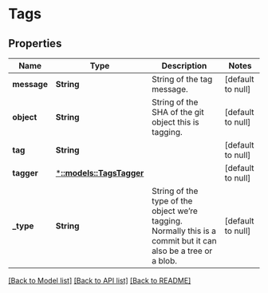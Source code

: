 # Tags

## Properties
Name | Type | Description | Notes
------------ | ------------- | ------------- | -------------
**message** | **String** | String of the tag message. | [default to null]
**object** | **String** | String of the SHA of the git object this is tagging. | [default to null]
**tag** | **String** |  | [default to null]
**tagger** | [***::models::TagsTagger**](tags_tagger.md) |  | [default to null]
**_type** | **String** | String of the type of the object we’re tagging. Normally this is a commit but it can also be a tree or a blob. | [default to null]

[[Back to Model list]](../README.md#documentation-for-models) [[Back to API list]](../README.md#documentation-for-api-endpoints) [[Back to README]](../README.md)


